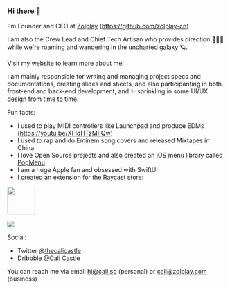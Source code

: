 ### Hi there 👋

I'm Founder and CEO at [Zolplay](https://zolplay.com) (https://github.com/zolplay-cn)

I am also the Crew Lead and Chief Tech Artisan who provides direction 🧑🏻‍🚀 while we're roaming and wandering in the uncharted galaxy 🪐. 

Visit my [website](https://cali.so) to learn more about me!

I am mainly responsible for writing and managing project specs and documentations, creating slides and sheets, and also participanting in both front-end and back-end development, and ✨ sprinkling in some UI/UX design from time to time.

Fun facts:
- I used to play MIDI controllers like Launchpad and produce EDMs (https://youtu.be/XFldHTzMFQw)
- I used to rap and do Eminem song covers and released Mixtapes in China.
- I love Open Source projects and also created an iOS menu library called [PopMenu](https://popmenu.cali.so)
- I am a huge Apple fan and obsessed with SwiftUI
- I created an extension for the [Raycast](https://raycast.com) store:

<a title="Install Apple Developer Docs Raycast Extension" href="https://www.raycast.com/cali/apple-developer-docs#install">
  <img height="64" style="height: 64px" src="https://assets.raycast.com/cali/apple-developer-docs/install_button@2x.png">
</a>

![](https://files.raycast.com/n7ks0vw5sy5r8mjranneg33uo0y6)

Social:
- Twitter [@thecalicastle](https://twitter.com/thecalicastle)
- Dribbble [@Cali Castle](https://dribbble.com/calicastle)

You can reach me via email hi@cali.so (personal) or cali@zolplay.com (business)
